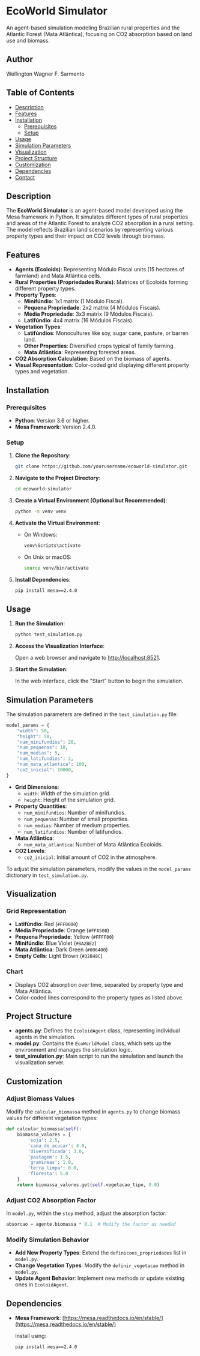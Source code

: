 # EcoWorld Simulator

An agent-based simulation modeling Brazilian rural properties and the Atlantic Forest (Mata Atlântica), focusing on CO2 absorption based on land use and biomass.

## Author

Wellington Wagner F. Sarmento

## Table of Contents

- [Description](#description)
- [Features](#features)
- [Installation](#installation)
  - [Prerequisites](#prerequisites)
  - [Setup](#setup)
- [Usage](#usage)
- [Simulation Parameters](#simulation-parameters)
- [Visualization](#visualization)
- [Project Structure](#project-structure)
- [Customization](#customization)
- [Dependencies](#dependencies)
- [Contact](#contact)

## Description

The **EcoWorld Simulator** is an agent-based model developed using the Mesa framework in Python. It simulates different types of rural properties and areas of the Atlantic Forest to analyze CO2 absorption in a rural setting. The model reflects Brazilian land scenarios by representing various property types and their impact on CO2 levels through biomass.

## Features

- **Agents (Ecoloids)**: Representing Módulo Fiscal units (15 hectares of farmland) and Mata Atlântica cells.
- **Rural Properties (Propriedades Rurais)**: Matrices of Ecoloids forming different property types.
- **Property Types**:
  - **Minifúndio**: 1x1 matrix (1 Módulo Fiscal).
  - **Pequena Propriedade**: 2x2 matrix (4 Módulos Fiscais).
  - **Média Propriedade**: 3x3 matrix (9 Módulos Fiscais).
  - **Latifúndio**: 4x4 matrix (16 Módulos Fiscais).
- **Vegetation Types**:
  - **Latifúndios**: Monocultures like soy, sugar cane, pasture, or barren land.
  - **Other Properties**: Diversified crops typical of family farming.
  - **Mata Atlântica**: Representing forested areas.
- **CO2 Absorption Calculation**: Based on the biomass of agents.
- **Visual Representation**: Color-coded grid displaying different property types and vegetation.

## Installation

### Prerequisites

- **Python**: Version 3.6 or higher.
- **Mesa Framework**: Version 2.4.0.

### Setup

1. **Clone the Repository**:

   ```bash
   git clone https://github.com/yourusername/ecoworld-simulator.git
   ```

2. **Navigate to the Project Directory**:

   ```bash
   cd ecoworld-simulator
   ```

3. **Create a Virtual Environment (Optional but Recommended)**:

   ```bash
   python -m venv venv
   ```

4. **Activate the Virtual Environment**:

   - On Windows:

     ```bash
     venv\Scripts\activate
     ```

   - On Unix or macOS:

     ```bash
     source venv/bin/activate
     ```

5. **Install Dependencies**:

   ```bash
   pip install mesa==2.4.0
   ```

## Usage

1. **Run the Simulation**:

   ```bash
   python test_simulation.py
   ```

2. **Access the Visualization Interface**:

   Open a web browser and navigate to [http://localhost:8521](http://localhost:8521).

3. **Start the Simulation**:

   In the web interface, click the "Start" button to begin the simulation.

## Simulation Parameters

The simulation parameters are defined in the `test_simulation.py` file:

```python
model_params = {
    "width": 50,
    "height": 50,
    "num_minifundios": 20,
    "num_pequenas": 10,
    "num_medias": 5,
    "num_latifundios": 2,
    "num_mata_atlantica": 100,
    "co2_inicial": 10000,
}
```

- **Grid Dimensions**:
  - `width`: Width of the simulation grid.
  - `height`: Height of the simulation grid.
- **Property Quantities**:
  - `num_minifundios`: Number of minifundios.
  - `num_pequenas`: Number of small properties.
  - `num_medias`: Number of medium properties.
  - `num_latifundios`: Number of latifundios.
- **Mata Atlântica**:
  - `num_mata_atlantica`: Number of Mata Atlântica Ecoloids.
- **CO2 Levels**:
  - `co2_inicial`: Initial amount of CO2 in the atmosphere.

To adjust the simulation parameters, modify the values in the `model_params` dictionary in `test_simulation.py`.

## Visualization

### Grid Representation

- **Latifúndio**: Red (`#FF0000`)
- **Média Propriedade**: Orange (`#FFA500`)
- **Pequena Propriedade**: Yellow (`#FFFF00`)
- **Minifúndio**: Blue Violet (`#8A2BE2`)
- **Mata Atlântica**: Dark Green (`#006400`)
- **Empty Cells**: Light Brown (`#D2B48C`)

### Chart

- Displays CO2 absorption over time, separated by property type and Mata Atlântica.
- Color-coded lines correspond to the property types as listed above.

## Project Structure

- **agents.py**: Defines the `EcoloidAgent` class, representing individual agents in the simulation.
- **model.py**: Contains the `EcoWorldModel` class, which sets up the environment and manages the simulation logic.
- **test_simulation.py**: Main script to run the simulation and launch the visualization server.

## Customization

### Adjust Biomass Values

Modify the `calcular_biomassa` method in `agents.py` to change biomass values for different vegetation types:

```python
def calcular_biomassa(self):
    biomassa_valores = {
        'soja': 2.5,
        'cana_de_acucar': 4.0,
        'diversificada': 3.0,
        'pastagem': 1.5,
        'gramineas': 1.0,
        'terra_limpa': 0.0,
        'floresta': 5.0
    }
    return biomassa_valores.get(self.vegetacao_tipo, 0.0)
```

### Adjust CO2 Absorption Factor

In `model.py`, within the `step` method, adjust the absorption factor:

```python
absorcao = agente.biomassa * 0.1  # Modify the factor as needed
```

### Modify Simulation Behavior

- **Add New Property Types**: Extend the `definicoes_propriedades` list in `model.py`.
- **Change Vegetation Types**: Modify the `definir_vegetacao` method in `model.py`.
- **Update Agent Behavior**: Implement new methods or update existing ones in `EcoloidAgent`.

## Dependencies

- **Mesa Framework**: [https://mesa.readthedocs.io/en/stable/](https://mesa.readthedocs.io/en/stable/)

  Install using:

  ```bash
  pip install mesa==2.4.0
  ```
